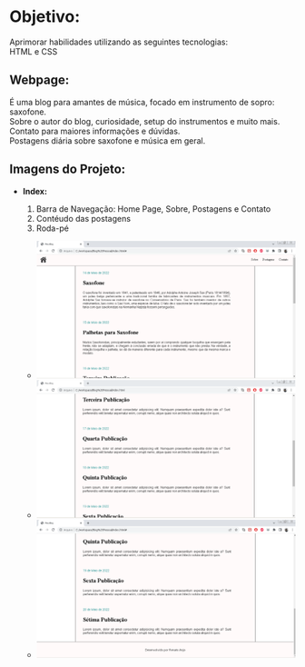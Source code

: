 # Objetivo:
Aprimorar  habilidades utilizando as seguintes tecnologias:<br>
HTML e CSS 

## Webpage: <br>
<p> É uma blog para amantes de música, focado em instrumento de sopro: saxofone.<br>
Sobre o autor do blog, curiosidade, setup do instrumentos e muito mais.<br>
Contato para maiores informações e dúvidas.<br>
Postagens diária sobre saxofone e música em geral.
</p>


## Imagens do Projeto:

<ul>
	<li><strong>Index:</strong></li>
		<ol>		
			<li>Barra de Navegação: Home Page, Sobre, Postagens e Contato</li>
			<li>Contéudo das postagens</li>
			<li>Roda-pé</li>
		</ol> 
	<ul>
		 <li><img src="./src/home.png"></li>
		 <li><img src="./src/home2.png"></li>
		 <li><img src="./src/home3.png"></li>
	</ul>
</ul>